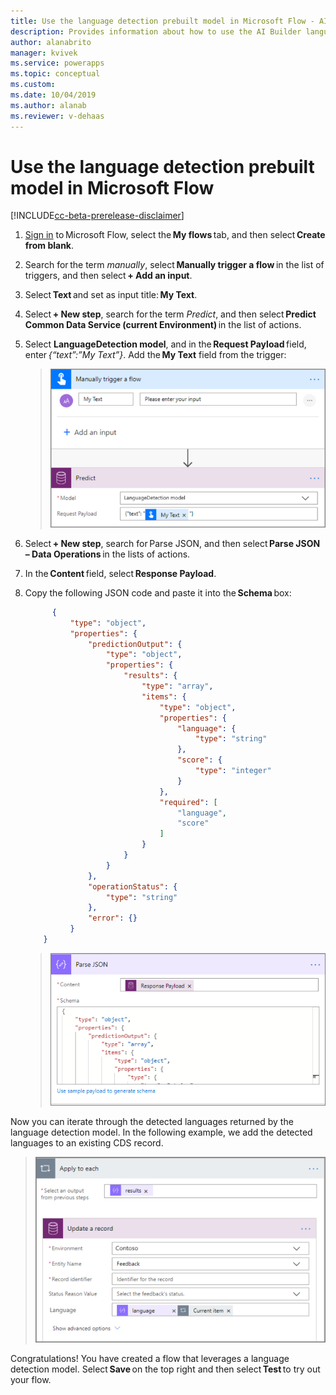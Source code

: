 ```yaml
---
title: Use the language detection prebuilt model in Microsoft Flow - AI Builder | Microsoft Docs
description: Provides information about how to use the AI Builder language detection prebuilt model in your flows
author: alanabrito
manager: kvivek
ms.service: powerapps
ms.topic: conceptual
ms.custom: 
ms.date: 10/04/2019
ms.author: alanab
ms.reviewer: v-dehaas
---
```


# Use the language detection prebuilt model in Microsoft Flow

[!INCLUDE[cc-beta-prerelease-disclaimer](./includes/cc-beta-prerelease-disclaimer.md)]

1. [Sign in](https://flow.microsoft.com/signin) to Microsoft Flow, select the **My flows** tab, and then select **Create from blank**.
1. Search for the term *manually*, select **Manually trigger a flow** in the list of triggers, and then select **+ Add an input**.
1. Select **Text** and set as input title: **My Text**.
1. Select **+ New step**, search for the term *Predict*, and then select **Predict Common Data Service (current Environment)** in the list of actions.
1. Select  **LanguageDetection model**, and in the **Request Payload** field, enter *{“text”:”My Text”}*. Add the **My Text** field from the trigger: 
   > ![Manually trigger flow screen](media/flow-trigger-flow2.png "Manually trigger flow screen")
1. Select **+ New step**, search for Parse JSON, and then select **Parse JSON – Data Operations** in the lists of actions.
1. In the **Content** field, select **Response Payload**.
1. Copy the following JSON code and paste it into the **Schema** box: 

    ```JSON
          { 
              "type": "object", 
              "properties": { 
                  "predictionOutput": { 
                      "type": "object", 
                      "properties": { 
                          "results": { 
                              "type": "array", 
                              "items": { 
                                  "type": "object", 
                                  "properties": { 
                                      "language": { 
                                          "type": "string" 
                                      }, 
                                      "score": { 
                                          "type": "integer" 
                                      } 
                                  }, 
                                  "required": [ 
                                      "language", 
                                      "score" 
                                  ] 
                              } 
                          } 
                      } 
                  }, 
                  "operationStatus": { 
                      "type": "string" 
                  }, 
                  "error": {} 
              } 
        }
    ```
   > ![Parse JSON screen](media/flow-parse-json-2.png "Parse JSON screen")

Now you can iterate through the detected languages returned by the language detection model. In the following example, we add the detected languages to an existing CDS record. 

   > ![Apply to each screen](media/flow-detected-languages.png "Apply to each screen")

Congratulations! You have created a flow that leverages a language detection model. Select **Save** on the top right and then select **Test** to try out your flow.
